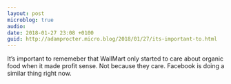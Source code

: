 ```yaml
---
layout: post
microblog: true
audio: 
date: 2018-01-27 23:08 +0100
guid: http://adamprocter.micro.blog/2018/01/27/its-important-to.html
---
```

It’s important to rememeber that WallMart only started to care about organic food when it made profit sense. Not because they care. Facebook is doing a similar thing right now. 
